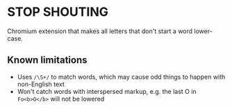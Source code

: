 STOP SHOUTING
==============

Chromium extension that makes all letters that don't start a word lower-case.

Known limitations
------------------

* Uses `/\S+/` to match words, which may cause odd things to happen with non-English text
* Won't catch words with interspersed markup, e.g. the last O in `Fo<b>O</b>` will not be lowered
